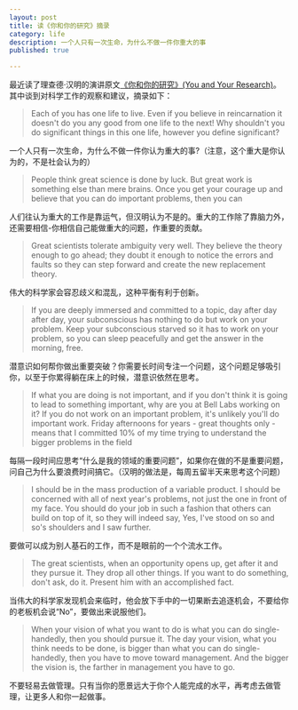 ```yaml
---
layout: post
title: 读《你和你的研究》摘录
category: life
description: 一个人只有一次生命，为什么不做一件你重大的事
published: true

---
```

最近读了理查德·汉明的演讲原文[《你和你的研究》(You and Your Research)](https://www.cs.virginia.edu/~robins/YouAndYourResearch.html)。其中谈到对科学工作的观察和建议，摘录如下：

> Each of you has one life to live. Even if you believe in reincarnation it doesn't do you any good from one life to the next! Why shouldn't you do significant things in this one life, however you define significant?

一个人只有一次生命，为什么不做一件你认为重大的事?（注意，这个重大是你认为的，不是社会认为的）

> People think great science is done by luck.
> But great work is something else than mere brains.
> Once you get your courage up and believe that you can do important problems, then you can

人们往认为重大的工作是靠运气，但汉明认为不是的。重大的工作除了靠脑力外，还需要相信-你相信自己能做重大的问题，作重要的贡献。

> Great scientists tolerate ambiguity very well. 
> They believe the theory enough to go ahead; they doubt it enough to notice the errors and faults so they can step forward and create the new replacement theory.

伟大的科学家会容忍歧义和混乱，这种平衡有利于创新。

> If you are deeply immersed and committed to a topic, day after day after day, your subconscious has nothing to do but work on your problem.
> Keep your subconscious starved so it has to work on your problem, so you can sleep peacefully and get the answer in the morning, free.

潜意识如何帮你做出重要突破？你需要长时间专注一个问题，这个问题足够吸引你，以至于你累得躺在床上的时候，潜意识依然在思考。

> If what you are doing is not important, and if you don't think it is going to lead to something important, why are you at Bell Labs working on it?
> If you do not work on an important problem, it's unlikely you'll do important work.
> Friday afternoons for years - great thoughts only - means that I committed 10% of my time trying to understand the bigger problems in the field

每隔一段时间应思考“什么是我的领域的重要问题”，如果你在做的不是重要问题，问自己为什么要浪费时间搞它。（汉明的做法是，每周五留半天来思考这个问题）

> I should be in the mass production of a variable product. I should be concerned with all of next year's problems, not just the one in front of my face.
> You should do your job in such a fashion that others can build on top of it, so they will indeed say, Yes, I've stood on so and so's shoulders and I saw further.

要做可以成为别人基石的工作，而不是眼前的一个个流水工作。

> The great scientists, when an opportunity opens up, get after it and they pursue it. They drop all other things.
>  If you want to do something, don't ask, do it. Present him with an accomplished fact. 

当伟大的科学家发现机会来临时，他会放下手中的一切果断去追逐机会，不要给你的老板机会说“No”，要做出来说服他们。

> When your vision of what you want to do is what you can do single-handedly, then you should pursue it. The day your vision, what you think needs to be done, is bigger than what you can do single-handedly, then you have to move toward management. And the bigger the vision is, the farther in management you have to go.

不要轻易去做管理。只有当你的愿景远大于你个人能完成的水平，再考虑去做管理，让更多人和你一起做事。